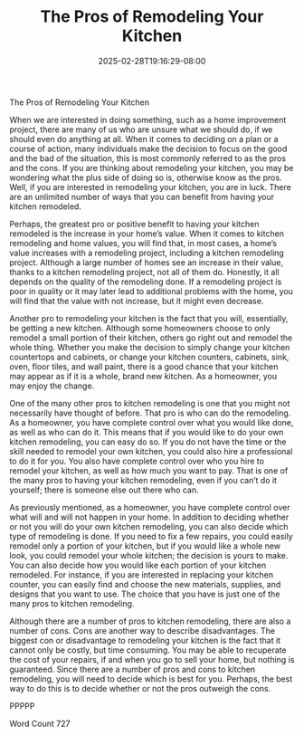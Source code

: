 ﻿---
title: "The Pros of Remodeling Your Kitchen"
date: 2025-02-28T19:16:29-08:00
description: "Kitchen Remodeling Tips for Web Success"
featured_image: "/images/Kitchen Remodeling.jpg"
tags: ["Kitchen Remodeling"]
---

The Pros of Remodeling Your Kitchen

When we are interested in doing something, such as a home improvement project, there are many of us who are unsure what we should do, if we should even do anything at all. When it comes to deciding on a plan or a course of action, many individuals make the decision to focus on the good and the bad of the situation, this is most commonly referred to as the pros and the cons.  If you are thinking about remodeling your kitchen, you may be wondering what the plus side of doing so is, otherwise know as the pros.  Well, if you are interested in remodeling your kitchen, you are in luck.  There are an unlimited number of ways that you can benefit from having your kitchen remodeled.

Perhaps, the greatest pro or positive benefit to having your kitchen remodeled is the increase in your home’s value.  When it comes to kitchen remodeling and home values, you will find that, in most cases, a home’s value increases with a remodeling project, including a kitchen remodeling project.  Although a large number of homes see an increase in their value, thanks to a kitchen remodeling project, not all of them do. Honestly, it all depends on the quality of the remodeling done. If a remodeling project is poor in quality or it may later lead to additional problems with the home, you will find that the value with not increase, but it might even decrease.

Another pro to remodeling your kitchen is the fact that you will, essentially, be getting a new kitchen. Although some homeowners choose to only remodel a small portion of their kitchen, others go right out and remodel the whole thing. Whether you make the decision to simply change your kitchen countertops and cabinets, or change your kitchen counters, cabinets, sink, oven, floor tiles, and wall paint, there is a good chance that your kitchen may appear as if it is a whole, brand new kitchen. As a homeowner, you may enjoy the change.  

One of the many other pros to kitchen remodeling is one that you might not necessarily have thought of before.  That pro is who can do the remodeling.  As a homeowner, you have complete control over what you would like done, as well as who can do it.  This means that if you would like to do your own kitchen remodeling, you can easy do so.  If you do not have the time or the skill needed to remodel your own kitchen, you could also hire a professional to do it for you.  You also have complete control over who you hire to remodel your kitchen, as well as how much you want to pay.  That is one of the many pros to having your kitchen remodeling, even if you can’t do it yourself; there is someone else out there who can.

As previously mentioned, as a homeowner, you have complete control over what will and will not happen in your home. In addition to deciding whether or not you will do your own kitchen remodeling, you can also decide which type of remodeling is done.  If you need to fix a few repairs, you could easily remodel only a portion of your kitchen, but if you would like a whole new look, you could remodel your whole kitchen; the decision is yours to make.  You can also decide how you would like each portion of your kitchen remodeled. For instance, if you are interested in replacing your kitchen counter, you can easily find and choose the new materials, supplies, and designs that you want to use.  The choice that you have is just one of the many pros to kitchen remodeling.

Although there are a number of pros to kitchen remodeling, there are also a number of cons.  Cons are another way to describe disadvantages.  The biggest con or disadvantage to remodeling your kitchen is the fact that it cannot only be costly, but time consuming. You may be able to recuperate the cost of your repairs, if and when you go to sell your home, but nothing is guaranteed. Since there are a number of pros and cons to kitchen remodeling, you will need to decide which is best for you. Perhaps, the best way to do this is to decide whether or not the pros outweigh the cons.

PPPPP

Word Count 727

